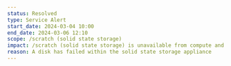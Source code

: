 ```yaml
---
status: Resolved
type: Service Alert
start_date: 2024-03-04 10:00
end_date: 2024-03-06 12:10
scope: /scratch (solid state storage) 
impact: /scratch (solid state storage) is unavailable from compute and login nodes
reason: A disk has failed within the solid state storage appliance
---
```

